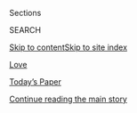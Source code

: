<div id="app">

<div>

<div class="NYTAppHideMasthead css-zz1s19 e1suatyy0">

<div class="section css-ui9rw0 e1suatyy2">

<div class="css-11hrj97 er09x8g0">

<div class="css-6n7j50">

</div>

<span class="css-1dv1kvn">Sections</span>

<div class="css-10488qs">

<span class="css-1dv1kvn">SEARCH</span>

</div>

[Skip to content](#site-content)[Skip to site
index](#site-index)

</div>

<div id="masthead-section-label" class="css-1fnb9ct eaxe0e00">

[Love](https://www.nytimes.com/section/fashion/weddings)

</div>

<div class="css-10698na e1huz5gh0">

</div>

</div>

<div id="masthead-bar-one" class="section hasLinks css-15hmgas e1csuq9d3">

<div class="css-uqyvli e1csuq9d0">

</div>

<div class="css-1uqjmks e1csuq9d1">

</div>

<div class="css-9e9ivx">

[](https://myaccount.nytimes.com/auth/login?response_type=cookie&client_id=vi)

</div>

<div class="css-1bvtpon e1csuq9d2">

[Today’s Paper](https://www.nytimes.com/section/todayspaper)

</div>

</div>

</div>

</div>

<div data-aria-hidden="false">

<div id="site-content" data-role="main">

<div id="top-wrapper" class="css-15p45cc eaca97t0" type="top">

<div id="top-slug" class="css-19x0jxb eaca97t1" hidden="">

Advertisement

</div>

[Continue reading the main
story](#after-top)

<div class="ad top-wrapper" style="text-align:center;height:100%;display:block;min-height:90px">

<div id="top" class="place-ad" data-position="top" data-size-key="top">

</div>

</div>

<div id="after-top">

</div>

</div>

<div id="collection-weddings" class="section css-15h4p1b e9abtgs0">

<div class="css-1j21atc e1svk9qx1">

<div class="css-fmiefx e1svk9qx2">

<div class="css-1hk7r2m eu54l5x0">

<div id="sponsor-wrapper" class="css-7a1pgi eaca97t0" type="sponsor" hidden="">

<div id="sponsor-slug" class="css-1l4mleb eaca97t1" hidden="">

Supported by

</div>

[Continue reading the main
story](#after-sponsor)

<div id="sponsor" class="ad sponsor-wrapper" style="text-align:left;height:100%;display:block">

</div>

<div id="after-sponsor">

</div>

</div>

</div>

### <span class="css-hue6tr ezz4tcd1">[Fashion](/section/fashion)</span>

</div>

<div class="css-nfcc9b e1svk9qx3">

<div class="css-vl9dhg e1svk9qx5">

<div class="css-1nrhkj6 e1svk9qx6">

# Love

<div class="follow-button-placeholder" data-collection-id="">

</div>

</div>

## <span>Vows, weddings, Modern Love and more.</span>

</div>

</div>

## <span>Vows, weddings, Modern Love and more.</span>

</div>

<div class="css-4svvz1 ekkqrpp0">

<div id="collection-highlights-container" class="section css-18l1u7x e46isfb1">

<div class="template-1 css-gfgt40 ekkqrpp1">

## Highlights

1.  ![<span class="css-kvjpws e1oaj3zl2"><span class="css-1dv1kvn">Credit</span>Sydney
    Shrewsbury</span>](https://static01.nyt.com/images/2020/08/02/fashion/00VOWS-MackinacIsland-03/00VOWS-MackinacIsland-03-jumbo.jpg)
    
    <div class="css-gjijuv">
    
    ### vows
    
    ## [Their Very Own Loving Story](/2020/07/31/fashion/weddings/Renee-Knake-and-Wallace-Jefferson-wed-tribute-to-Lovings-before-them.html)
    
    Renee Knake and Wallace B. Jefferson, both lawyers, are grateful to
    Mildred Loving and Richard Loving for challenging interracial
    marriage laws in the
    1960s.
    
    <span class="css-me3p27"></span><span class="css-1dydysp e4e4i5l3"></span><span class="css-9voj2j">By
    <span class="css-1baulvz last-byline" itemprop="name">Brianna
    Holt</span></span>
    
    </div>

2.  ![<span class="css-1nk1g0h e1oaj3zl2"><span class="css-1dv1kvn">Credit</span></span>](https://static01.nyt.com/images/2020/08/02/fashion/00LIVE-STREAM-WED-COMBO/00LIVE-STREAM-WED-COMBO-videoLarge.jpg)
    
    <div class="css-10wtrbd">
    
    ### Field Notes
    
    ## [Livestream Your Wedding Like a Pro](/2020/07/28/fashion/weddings/livestream-your-wedding-like-a-pro.html)
    
    These gadgets will help you improve the production quality and
    create memorable experiences for you and your digital
    guests.
    
    <span class="css-me3p27"></span><span class="css-1dydysp e4e4i5l3"></span><span class="css-9voj2j">By
    <span class="css-1baulvz last-byline" itemprop="name">Daniel
    Bortz</span></span>
    
    </div>

3.  ![<span class="css-1nk1g0h e1oaj3zl2"><span class="css-1dv1kvn">Credit</span>Jose
    A. Alvarado Jr. for The New York
    Times</span>](https://static01.nyt.com/images/2020/07/26/fashion/24Vows-ModelActivist1/merlin_173908452_121834c5-2ab7-4830-bedd-1c85133e89a7-videoLarge.jpg)
    
    <div class="css-10wtrbd">
    
    ### vows
    
    ## [Next Stop: Marriage](/2020/07/24/fashion/weddings/Sara-Ziff-marries-Reed-Young-at-train-station.html)
    
    Sara Ziff and Reed Young met on a train platform. They hit it off,
    but neither expected much from the encounter and said their goodbyes
    without an introduction. Four months later they matched on a dating
    app.
    
    <span class="css-me3p27"></span><span class="css-1dydysp e4e4i5l3"></span><span class="css-9voj2j">By
    <span class="css-1baulvz last-byline" itemprop="name">Tammy La
    Gorce</span></span>
    
    </div>

4.  ![<span class="css-1nk1g0h e1oaj3zl2"><span class="css-1dv1kvn">Credit</span>Anna
    Godeassi</span>](https://static01.nyt.com/images/2020/07/10/fashion/00NOT-ENGAGED/00NOT-ENGAGED-videoLarge.jpg)
    
    <div class="css-10wtrbd">
    
    ### First Person
    
    ## [Me, My Relationship and PTSD](/2020/07/25/fashion/weddings/me-my-relationship-and-ptsd.html)
    
    Past and present find their place as a couple wades through what
    their future holds. And it’s all
    OK.
    
    <span class="css-me3p27"></span><span class="css-1dydysp e4e4i5l3"></span><span class="css-9voj2j">By
    <span class="css-1baulvz last-byline" itemprop="name">Caira
    Conner</span></span>
    
    </div>

</div>

<div class="css-1xdhyk6 e46isfb0">

<div class="css-zk12ih ef6si7p0">

1.  ![<span class="css-1hhnwbi e1oaj3zl2"><span class="css-1dv1kvn">Credit</span>Illustration
    by Matija
    Medved</span>](https://static01.nyt.com/images/2019/09/25/fashion/loveletter/loveletter-videoLarge-v3.png)
    
    <div class="css-10wtrbd">
    
    ## [Love Letter: Making Room for More Love (and Sheep)](/2020/07/31/fashion/weddings/love-letter-newsletter-making-room-for-more-love-and-sheep.html)
    
    And, a legacy of “Loving”
    continued.
    
    <span class="css-me3p27"></span><span class="css-1dydysp e4e4i5l3"></span><span class="css-9voj2j">By
    <span class="css-1baulvz last-byline" itemprop="name">Charanna
    Alexander</span></span>
    
    </div>

2.  ![<span class="css-1hhnwbi e1oaj3zl2"><span class="css-1dv1kvn">Credit</span>Malina
    Omut</span>](https://static01.nyt.com/images/2020/08/02/fashion/18SurvivingFirstYear-art/18SurvivingFirstYear-art-videoLarge.jpg)
    
    <div class="css-10wtrbd">
    
    ## [What Changes in the First Year of Marriage?](/2020/07/23/fashion/weddings/what-changes-in-the-first-year-of-marriage.html)
    
    For some millennial couples, not too
    much.
    
    <span class="css-me3p27"></span><span class="css-1dydysp e4e4i5l3"></span><span class="css-9voj2j">By
    <span class="css-1baulvz last-byline" itemprop="name">Allie
    Jones</span></span>
    
    </div>

3.  ### Field Notes
    
    ![<span class="css-1hhnwbi e1oaj3zl2"><span class="css-1dv1kvn">Credit</span>Claudi
    Kessels</span>](https://static01.nyt.com/images/2020/07/23/fashion/23WeddingCakeFreeze-Art/23WeddingCakeFreeze-Art-videoLarge.jpg)
    
    <div class="css-10wtrbd">
    
    ## [Do You Really Want That Wedding Cake a Year Later?](/2020/07/22/fashion/weddings/do-you-really-want-that-wedding-cake-a-year-later.html)
    
    Experts weigh in on how to freeze your cake and have some other
    suggestions for commemorative treats to savor on your one-year
    anniversary.
    
    <span class="css-me3p27"></span><span class="css-1dydysp e4e4i5l3"></span><span class="css-9voj2j">By
    <span class="css-1baulvz last-byline" itemprop="name">Hilary
    Sheinbaum</span></span>
    
    </div>

4.  ### vows
    
    ![<span class="css-1hhnwbi e1oaj3zl2"><span class="css-1dv1kvn">Credit</span>Nina
    Westervelt for The New York
    Times</span>](https://static01.nyt.com/images/2020/07/19/fashion/17Vows-SudaMurphy1/17Vows-SudaMurphy1-videoLarge.jpg)
    
    <div class="css-10wtrbd">
    
    ## [Paired During a Medical Rotation, and Then in Life](/2020/07/17/fashion/weddings/paired-during-a-medical-rotation-and-then-in-life.html)
    
    Drs. Nina Suda and Charles Murphy met as residents five years ago,
    and when he was told to quarantine because of the coronavirus, she
    stood by his side — at a safe
    distance.
    
    <span class="css-me3p27"></span><span class="css-1dydysp e4e4i5l3"></span><span class="css-9voj2j">By
    <span class="css-1baulvz last-byline" itemprop="name">Vincent M.
    Mallozzi</span></span>
    
    </div>

5.  ### It’s no secret
    
    ![<span class="css-1hhnwbi e1oaj3zl2"><span class="css-1dv1kvn">Credit</span>Tony
    Luong for The New York
    Times</span>](https://static01.nyt.com/images/2020/07/26/fashion/18NoSecret-BresciaPollian1/18NoSecret-BresciaPollian1-videoLarge-v2.jpg)
    
    <div class="css-10wtrbd">
    
    ## [Exploring Their Own Paths Together](/2020/07/18/fashion/weddings/exploring-their-own-paths-together.html)
    
    Bonnie Brescia and Jeanette Poillon remain each other’s lifelines,
    even though both admit that they are polar
    opposites.
    
    <span class="css-me3p27"></span><span class="css-1dydysp e4e4i5l3"></span><span class="css-9voj2j">By
    <span class="css-1baulvz last-byline" itemprop="name">Alix
    Strauss</span></span>
    
    </div>

</div>

</div>

</div>

<div id="mid1-wrapper" class="css-1mn4oms eaca97t0" type="rank">

<div id="mid1-slug" class="css-1tag3rd eaca97t1">

Advertisement

</div>

[Continue reading the main
story](#after-mid1)

<div id="mid1" class="ad mid1-wrapper" style="text-align:center;height:100%;display:block">

</div>

<div id="after-mid1">

</div>

</div>

<div class="section 5-band css-jhqenn ep7jkp60">

## [Mini-Vows](/column/mini-vows)

[More in Mini-Vows
    »](/column/mini-vows)

1.  ![<span class="css-1hhnwbi e1oaj3zl2"><span class="css-1dv1kvn">Credit</span>Vanessa
    Onuoha of V. Joy
    Photo</span>](https://static01.nyt.com/images/2020/08/02/fashion/02wittman/02wittman-videoLarge.jpg)
    
    <div class="css-10wtrbd">
    
    ## [Wrong Places at the Right Time](/2020/07/31/fashion/weddings/wrong-places-at-the-right-time.html)
    
    The Rev. Lydia Wittman and Rafi Ziauddin nearly missed their first
    chance to connect, but found so many more chances
    later.
    
    <span class="css-me3p27"></span><span class="css-1dydysp e4e4i5l3"></span><span class="css-9voj2j">By
    <span class="css-1baulvz last-byline" itemprop="name">Nina
    Reyes</span></span>
    
    </div>

2.  ![<span class="css-1hhnwbi e1oaj3zl2"><span class="css-1dv1kvn">Credit</span>Ezra
    Sealy</span>](https://static01.nyt.com/images/2020/08/02/fashion/02Ford-SUB/02Ford-SUB-videoLarge.jpg)
    
    <div class="css-10wtrbd">
    
    ## [From Barbados to Bucharest](/2020/07/31/fashion/weddings/from-barbados-to-bucharest.html)
    
    Alicia Arendt, a foreign service officer with the State Department,
    met Rohan Ford, a businessman, while serving in
    Barbados.
    
    <span class="css-me3p27"></span><span class="css-1dydysp e4e4i5l3"></span><span class="css-9voj2j">By
    <span class="css-1baulvz last-byline" itemprop="name">Vincent M.
    Mallozzi</span></span>
    
    </div>

3.  ![<span class="css-1hhnwbi e1oaj3zl2"><span class="css-1dv1kvn">Credit</span>Kobla
    Hargett</span>](https://static01.nyt.com/images/2020/08/02/fashion/02Sattar/02Sattar-videoLarge.jpg)
    
    <div class="css-10wtrbd">
    
    ## [Taking a ‘Leap of Faith’ in New England](/2020/07/31/fashion/weddings/taking-a-leap-of-faith-in-new-england.html)
    
    The couple met in Miami in 2013, but it took four years and a move
    to the Boston area for a romance to bloom between the
    two.
    
    <span class="css-me3p27"></span><span class="css-1dydysp e4e4i5l3"></span><span class="css-9voj2j">By
    <span class="css-1baulvz last-byline" itemprop="name">Nina
    Reyes</span></span>
    
    </div>

4.  ![<span class="css-1hhnwbi e1oaj3zl2"><span class="css-1dv1kvn">Credit</span></span>](https://static01.nyt.com/images/2020/08/02/fashion/26wan/26wan-videoLarge.jpg)
    
    <div class="css-10wtrbd">
    
    ## [‘How Lucky We Are to Have Found Each Other.’](/2020/07/31/fashion/weddings/how-lucky-we-are-to-have-found-each-other.html)
    
    Oliver Cacananta and Danny Wan met singing in the Gay Asian Pacific
    Alliance Men’s
    Chorus.
    
    <span class="css-me3p27"></span><span class="css-1dydysp e4e4i5l3"></span><span class="css-9voj2j">By
    <span class="css-1baulvz last-byline" itemprop="name">Louise
    Rafkin</span></span>
    
    </div>

5.  ![<span class="css-1hhnwbi e1oaj3zl2"><span class="css-1dv1kvn">Credit</span>Marina
    Barham</span>](https://static01.nyt.com/images/2020/08/02/fashion/02Bachmann/02Bachmann-videoLarge.jpg)
    
    <div class="css-10wtrbd">
    
    ## [Her Just-Friends Note Was Tossed in a Hurry](/2020/07/31/fashion/weddings/her-just-friends-note-was-tossed-in-a-hurry.html)
    
    Sophia Bachmann and Iain Coston met, they had dinner, they fell in
    love.
    
    <span class="css-me3p27"></span><span class="css-1dydysp e4e4i5l3"></span><span class="css-9voj2j">By
    <span class="css-1baulvz last-byline" itemprop="name">Nina
    Reyes</span></span>
    
    </div>

</div>

<div class="section 5-band css-jhqenn ep7jkp60">

## [Modern Love](/column/modern-love)

[More in Modern Love
    »](/column/modern-love)

1.  ![<span class="css-1hhnwbi e1oaj3zl2"><span class="css-1dv1kvn">Credit</span>Brian
    Rea</span>](https://static01.nyt.com/images/2020/08/02/fashion/02MODERN-FARM/02MODERN-FARM-videoLarge.jpg)
    
    <div class="css-10wtrbd">
    
    ## [Spending My Tenderness on Animals](/2020/07/31/style/modern-love-spending-tenderness-on-animals.html)
    
    As a vulnerable girl at a remote commune, I sought solace from
    horses, goats, even a bear cub. Today’s dark times have sent me
    their way
    again.
    
    <span class="css-me3p27"></span><span class="css-1dydysp e4e4i5l3"></span><span class="css-9voj2j">By
    <span class="css-1baulvz last-byline" itemprop="name">Bethany Groff
    Dorau</span></span>
    
    </div>

2.  ![<span class="css-1hhnwbi e1oaj3zl2"><span class="css-1dv1kvn">Credit</span>Brian
    Rea</span>](https://static01.nyt.com/images/2020/07/29/fashion/00TINYLOVE-ILLO5/00TINYLOVE-ILLO5-videoLarge.jpg)
    
    <div class="css-10wtrbd">
    
    ## [Tiny Love Stories: ‘My Parents Never Called’](/2020/07/28/style/tiny-modern-love-stories-coronavirus-my-parents-never-called.html)
    
    Modern Love in miniature, featuring reader-submitted stories of no
    more than 100
    words.
    
    <span class="css-me3p27"></span>
    
    </div>

3.  ![<span class="css-1hhnwbi e1oaj3zl2"><span class="css-1dv1kvn">Credit</span>Brian
    Rea</span>](https://static01.nyt.com/images/2020/07/26/fashion/26MODERN-ORPHANAGE/26MODERN-ORPHANAGE-videoLarge.jpg)
    
    <div class="css-10wtrbd">
    
    ## [Why Did She Leave Me There?](/2020/07/24/style/modern-love-adoption-vietnam-why-did-she-leave-me-there.html)
    
    A young man returns to the Vietnamese orphanage he had spent 25
    years trying to
    forget.
    
    <span class="css-me3p27"></span><span class="css-1dydysp e4e4i5l3"></span><span class="css-9voj2j">By
    <span class="css-1baulvz last-byline" itemprop="name">Kacey Vu
    Shap</span></span>
    
    </div>

4.  ![<span class="css-1hhnwbi e1oaj3zl2"><span class="css-1dv1kvn">Credit</span>Brian
    Rea</span>](https://static01.nyt.com/images/2020/07/06/fashion/06TINYLOVE-illo1/06TINYLOVE-illo1-videoLarge.jpg)
    
    <div class="css-10wtrbd">
    
    ## [Tiny Love Stories: ‘Monogamous Birds of N.Y.C.’](/2020/07/21/style/tiny-modern-love-stories-coronavirus-monogamous-birds-of-nyc.html)
    
    Modern Love in miniature, featuring reader-submitted stories of no
    more than 100
    words.
    
    <span class="css-me3p27"></span>
    
    </div>

5.  ![<span class="css-1hhnwbi e1oaj3zl2"><span class="css-1dv1kvn">Credit</span>Brian
    Rea</span>](https://static01.nyt.com/images/2020/07/19/fashion/19MODERN-DATINGAPP/19MODERN-DATINGAPP-videoLarge.jpg)
    
    <div class="css-10wtrbd">
    
    ## [Trying to Feel Love-Worthy (While Working for a Dating App)](/2020/07/17/style/modern-love-feel-love-worthy-working-for-dating-app.html)
    
    Being awash in romantic complaints has left me — a Black woman who’s
    had heartache — feeling dismayed but
    hopeful.
    
    <span class="css-me3p27"></span><span class="css-1dydysp e4e4i5l3"></span><span class="css-9voj2j">By
    <span class="css-1baulvz last-byline" itemprop="name">Loré
    Yessuff</span></span>
    
    </div>

</div>

<div id="mid2-wrapper" class="css-1mn4oms eaca97t0" type="rank">

<div id="mid2-slug" class="css-1tag3rd eaca97t1">

Advertisement

</div>

[Continue reading the main
story](#after-mid2)

<div id="mid2" class="ad mid2-wrapper" style="text-align:center;height:100%;display:block">

</div>

<div id="after-mid2">

</div>

</div>

<div class="section 5-band css-jhqenn ep7jkp60">

## [Vows](/column/vows)

[More in Vows
    »](/column/vows)

1.  ![<span class="css-1hhnwbi e1oaj3zl2"><span class="css-1dv1kvn">Credit</span>Maridelis
    Morales Rosado for The New York
    Times</span>](https://static01.nyt.com/images/2020/07/10/fashion/10Vows-WestHarlem1/10Vows-WestHarlem1-videoLarge.jpg)
    
    <div class="css-10wtrbd">
    
    ## [They Passed the Long-Distance Test](/2020/07/10/fashion/weddings/they-passed-the-long-distance-test.html)
    
    Dr. Erika Alejandro Crespo Martínez and Victor Gabriel Santiago
    Hernandez built a relationship on patience and pacing. Then the
    coronavirus came and they had to act
    quickly.
    
    <span class="css-me3p27"></span><span class="css-1dydysp e4e4i5l3"></span><span class="css-9voj2j">By
    <span class="css-1baulvz last-byline" itemprop="name">Tammy La
    Gorce</span></span>
    
    </div>

2.  ![<span class="css-1hhnwbi e1oaj3zl2"><span class="css-1dv1kvn">Credit</span>Nina
    Westervelt for The New York
    Times</span>](https://static01.nyt.com/images/2020/07/05/fashion/03Vows-RamapoCollege2/03Vows-RamapoCollege2-videoLarge.jpg)
    
    <div class="css-10wtrbd">
    
    ## [Some Unexpected Survey Results](/2020/07/03/fashion/weddings/some-unexpected-survey-results.html)
    
    “I was enchanted by her writing,” said Clifford Peterson, who met
    Carol Ryan during planning for Ramapo College’s 50th anniversary
    celebration, “by the incredible life she lived, simply
    enchanted.”
    
    <span class="css-me3p27"></span><span class="css-1dydysp e4e4i5l3"></span><span class="css-9voj2j">By
    <span class="css-1baulvz last-byline" itemprop="name">Vincent M.
    Mallozzi</span></span>
    
    </div>

3.  ![<span class="css-1hhnwbi e1oaj3zl2"><span class="css-1dv1kvn">Credit</span>Scott
    McIntyre for The New York
    Times</span>](https://static01.nyt.com/images/2020/06/28/fashion/26Vows-OrthodoxPrenup1/26Vows-OrthodoxPrenup1-videoLarge.jpg)
    
    <div class="css-10wtrbd">
    
    ## [From the Start, There Were Ground Rules](/2020/06/26/fashion/weddings/from-the-start-there-were-ground-rules.html)
    
    Before their wedding, Shanee Markovitz and Nathaniel Kay, both
    Modern Orthodox Jews, celebrated the signing of a religious
    prenuptial
    agreement.
    
    <span class="css-me3p27"></span><span class="css-1dydysp e4e4i5l3"></span><span class="css-9voj2j">By
    <span class="css-1baulvz last-byline" itemprop="name">Tammy La
    Gorce</span></span>
    
    </div>

4.  ![<span class="css-1hhnwbi e1oaj3zl2"><span class="css-1dv1kvn">Credit</span>Anastasiia
    Sapon for The New York
    Times</span>](https://static01.nyt.com/images/2020/06/19/fashion/19Vows-ChaseCenter04/merlin_172805127_1405c182-a14d-4f89-8b4d-e0176d37d439-videoLarge.jpg)
    
    <div class="css-10wtrbd">
    
    ## [Two More Rings for the Home Team](/2020/06/19/style/two-more-rings-for-the-home-team.html)
    
    Lindsay Hirsch and Dustin Schneider had to find a new spot to be
    married. The Golden State Warriors welcomed the
    couple.
    
    <span class="css-me3p27"></span><span class="css-1dydysp e4e4i5l3"></span><span class="css-9voj2j">By
    <span class="css-1baulvz last-byline" itemprop="name">Vincent M.
    Mallozzi</span></span>
    
    </div>

5.  ![<span class="css-1hhnwbi e1oaj3zl2"><span class="css-1dv1kvn">Credit</span>Amanda
    Lucier for The New York
    Times</span>](https://static01.nyt.com/images/2020/06/14/fashion/12Vows-Portland1/12Vows-Portland1-videoLarge.jpg)
    
    <div class="css-10wtrbd">
    
    ## [A Date to Remember](/2020/06/12/fashion/weddings/a-date-to-remember.html)
    
    Sam Thirlwall and Caitlin Halla met at work and felt an instant
    connection. Slack messages became text messages became long emails,
    and then a first
    date.
    
    <span class="css-me3p27"></span><span class="css-1dydysp e4e4i5l3"></span><span class="css-9voj2j">By
    <span class="css-1baulvz last-byline" itemprop="name">Maureen
    O’Hagan</span></span>
    
    </div>

</div>

<div class="section 5-band css-jhqenn ep7jkp60">

## [Self-Care](/section/style/self-care)

[More in Self-Care
    »](/section/style/self-care)

1.  ![<span class="css-1hhnwbi e1oaj3zl2"><span class="css-1dv1kvn">Credit</span>Erik
    Carter for The New York
    Times</span>](https://static01.nyt.com/images/2020/08/02/fashion/29BLACK-BOOKCLUBS-promo/29BLACK-BOOKCLUBS-promo-videoLarge-v2.jpg)
    
    <div class="css-10wtrbd">
    
    ## [The Black Book Club Takes It to the Next Level](/2020/07/29/style/self-care/black-book-clubs.html)
    
    Noname and other Black thought leaders have taken what Oprah built
    and made something
    new.
    
    <span class="css-me3p27"></span><span class="css-1dydysp e4e4i5l3"></span><span class="css-9voj2j">By
    <span class="css-1baulvz last-byline" itemprop="name">Iman
    Stevenson</span></span>
    
    </div>

2.  ![<span class="css-1hhnwbi e1oaj3zl2"><span class="css-1dv1kvn">Credit</span></span>](https://static01.nyt.com/images/2020/07/09/fashion/09BLACK-JOURNALISTS-Natelege-Whaley/merlin_174323043_57123aa6-e6ba-46e0-9178-6e1334e3e7b4-videoLarge.jpg)
    
    <div class="css-10wtrbd">
    
    ## [Self-Care for Black Journalists](/2020/07/14/style/self-care/black-journalists.html)
    
    In a news cycle filled with tragedy, much of it disproportionately
    affecting people of color, Black reporters and editors are
    reimagining coping
    strategies.
    
    <span class="css-me3p27"></span><span class="css-1dydysp e4e4i5l3"></span><span class="css-9voj2j">By
    <span class="css-1baulvz last-byline" itemprop="name">Patrice
    Peck</span></span>
    
    </div>

3.  ![<span class="css-1hhnwbi e1oaj3zl2"><span class="css-1dv1kvn">Credit</span>Tony
    Cenicola/The New York
    Times</span>](https://static01.nyt.com/images/2020/07/23/fashion/23SANITIZERS-use-this-one/23SANITIZERS-use-this-one-videoLarge.jpg)
    
    <div class="css-10wtrbd">
    
    ## [These Hand Sanitizers Smell Good, Kill Germs](/2020/07/22/style/these-hand-sanitizers-smell-good-kill-germs.html)
    
    Now that hand sanitizers have become an accessory of the new normal,
    upscale brands are introducing their own portable
    cleansers.
    
    <span class="css-me3p27"></span><span class="css-1dydysp e4e4i5l3"></span><span class="css-9voj2j">By
    <span class="css-1baulvz last-byline" itemprop="name">Rachel
    Felder</span></span>
    
    </div>

4.  ![<span class="css-1hhnwbi e1oaj3zl2"><span class="css-1dv1kvn">Credit</span>Rose
    Wong</span>](https://static01.nyt.com/images/2020/07/26/multimedia/26ah-beauty/26ah-beauty-videoLarge.jpg)
    
    <div class="css-10wtrbd">
    
    ## [Shed Your Quarantine Skin (and Hair and Nails), Safely](/2020/07/25/at-home/coronavirus-salons.html)
    
    If you venture out for a treatment or trim, you might encounter
    plexiglass barriers, tons of cleaning supplies, fewer clients at a
    time and higher
    prices.
    
    <span class="css-me3p27"></span><span class="css-1dydysp e4e4i5l3"></span><span class="css-9voj2j">By
    <span class="css-1baulvz last-byline" itemprop="name">Katherine
    Cusumano</span></span>
    
    </div>

5.  ![<span class="css-1hhnwbi e1oaj3zl2"><span class="css-1dv1kvn">Credit</span></span>](https://static01.nyt.com/images/2020/07/30/fashion/28SKIN-UNSEXY-art/28SKIN-UNSEXY-art-videoLarge.jpg)
    
    <div class="css-10wtrbd">
    
    ## [Can Unsexy Beauty Be Sexy?](/2020/07/28/style/can-unsexy-beauty-be-sexy.html)
    
    A new guard of beauty brands is using slick packaging and candid
    messaging to sell products women were once embarrassed to
    buy.
    
    <span class="css-me3p27"></span><span class="css-1dydysp e4e4i5l3"></span><span class="css-9voj2j">By
    <span class="css-1baulvz last-byline" itemprop="name">Rachel
    Strugatz</span></span>
    
    </div>

</div>

<div id="mid3-wrapper" class="css-1mn4oms eaca97t0" type="rank">

<div id="mid3-slug" class="css-1tag3rd eaca97t1">

Advertisement

</div>

[Continue reading the main
story](#after-mid3)

<div id="mid3" class="ad mid3-wrapper" style="text-align:center;height:100%;display:block">

</div>

<div id="after-mid3">

</div>

</div>

<div class="section 5-band css-jhqenn ep7jkp60">

## [Field Notes](/column/field-notes)

[More in Field Notes
    »](/column/field-notes)

1.  ![<span class="css-1hhnwbi e1oaj3zl2"><span class="css-1dv1kvn">Credit</span>Nicole
    Updegraff, Nicole Updegraff
    Illustration</span>](https://static01.nyt.com/images/2020/07/19/fashion/weddings/00weddingillo7/00weddingillo7-videoLarge.png)
    
    <div class="css-10wtrbd">
    
    ## [Turn Your Relationship Into a Work of Art](/2020/07/15/fashion/weddings/turn-your-relationship-into-a-work-of-art.html)
    
    For some couples who postponed their engagement shoots because of
    the coronavirus, artists have stepped in to create custom
    illustrations and
    portraits.
    
    <span class="css-me3p27"></span><span class="css-1dydysp e4e4i5l3"></span><span class="css-9voj2j">By
    <span class="css-1baulvz last-byline" itemprop="name">Hilary
    Sheinbaum</span></span>
    
    </div>

2.  ![<span class="css-1hhnwbi e1oaj3zl2"><span class="css-1dv1kvn">Credit</span>Anjelica
    Roselyn</span>](https://static01.nyt.com/images/2020/06/30/fashion/30VIRTUALDRESSSHOP-art/30VIRTUALDRESSSHOP-art-videoLarge.jpg)
    
    <div class="css-10wtrbd">
    
    ## [Say ‘Yes’ to the Dress Without Leaving Your House](/2020/06/30/fashion/weddings/say-yes-to-the-dress-without-leaving-your-house.html)
    
    Bridal boutiques across the country are offering virtual shopping
    experiences where brides, grooms and wedding parties can try on and
    purchase their wedding attire
    online.
    
    <span class="css-me3p27"></span><span class="css-1dydysp e4e4i5l3"></span><span class="css-9voj2j">By
    <span class="css-1baulvz last-byline" itemprop="name">Alix
    Strauss</span></span>
    
    </div>

3.  ![<span class="css-1hhnwbi e1oaj3zl2"><span class="css-1dv1kvn">Credit</span>Rose
    Bowman</span>](https://static01.nyt.com/images/2020/06/17/fashion/weddings/oakImage-1592416755813/oakImage-1592416755813-mediumThreeByTwo440.jpg)
    
    <div class="css-10wtrbd">
    
    ## [Striking a Pose on FaceTime](/2020/06/18/fashion/weddings/striking-a-pose-on-facetime.html)
    
    With their clients in lockdown, some photographers are turning to
    virtual photo shoots for weddings and
    engagements.
    
    <span class="css-me3p27"></span><span class="css-1dydysp e4e4i5l3"></span><span class="css-9voj2j">By
    <span class="css-1baulvz last-byline" itemprop="name">Emma
    Grillo</span></span>
    
    </div>

4.  ![<span class="css-1hhnwbi e1oaj3zl2"><span class="css-1dv1kvn">Credit</span>Noa
    Denmon</span>](https://static01.nyt.com/images/2020/05/24/fashion/23PROTECTYOURWEDDINGart/23PROTECTYOURWEDDINGart-videoLarge.jpg)
    
    <div class="css-10wtrbd">
    
    ## [Is the Wedding Off? (For Now?) Here’s What to Do Next.](/2020/05/23/fashion/weddings/is-the-wedding-off-for-now-heres-what-to-do-next.html)
    
    The coronavirus has forced couples to reschedule or plan
    quarantine-approved celebrations. Experts share some how-to tips for
    navigating alternative
    plans.
    
    <span class="css-me3p27"></span><span class="css-1dydysp e4e4i5l3"></span><span class="css-9voj2j">By
    <span class="css-1baulvz last-byline" itemprop="name">Ivy
    Manners</span></span>
    
    </div>

5.  ![<span class="css-1hhnwbi e1oaj3zl2"><span class="css-1dv1kvn">Credit</span>Madiha
    Yearwood</span>](https://static01.nyt.com/images/2020/03/15/fashion/12KeepingMyName-art/12KeepingMyName-art-videoLarge-v2.jpg)
    
    <div class="css-10wtrbd">
    
    ## [Creating a Name for Themselves](/2020/03/11/fashion/weddings/name-change-after-marriage-not-always-easy.html)
    
    As some married couples seek to join their identities, while also
    acknowledging they are equals, they are combining surnames or are
    creating entirely new
    ones.
    
    <span class="css-me3p27"></span><span class="css-1dydysp e4e4i5l3"></span><span class="css-9voj2j">By
    <span class="css-1baulvz last-byline" itemprop="name">Suzannah
    Weiss</span></span>
    
    </div>

</div>

<div class="section 5-band css-jhqenn ep7jkp60">

## [Unhitched](/column/unhitched)

[More in Unhitched
    »](/column/unhitched)

1.  ![<span class="css-1hhnwbi e1oaj3zl2"><span class="css-1dv1kvn">Credit</span>Alexandra
    Bowman</span>](https://static01.nyt.com/images/2020/06/07/fashion/00UNHITCHED-FORDSart/00UNHITCHED-FORDSart-videoLarge.jpg)
    
    <div class="css-10wtrbd">
    
    ## [Challenged to Sustain Their Lifestyle](/2020/06/03/fashion/weddings/Unhitched-couple-discusses-their-marriage-and-divorce.html)
    
    Therapy and fancy vacations couldn’t remove the strain on this
    couple’s marriage, which was brought about by ongoing financial
    problems.
    
    <span class="css-me3p27"></span><span class="css-1dydysp e4e4i5l3"></span><span class="css-9voj2j">By
    <span class="css-1baulvz last-byline" itemprop="name">Louise
    Rafkin</span></span>
    
    </div>

2.  ![<span class="css-1hhnwbi e1oaj3zl2"><span class="css-1dv1kvn">Credit</span>André
    da
    Loba</span>](https://static01.nyt.com/images/2020/01/26/fashion/00UNHITCHEDJEWISH/00UNHITCHEDJEWISH-videoLarge.jpg)
    
    <div class="css-10wtrbd">
    
    ## [Pulled Apart by Addiction](/2020/01/27/fashion/weddings/Unhitched-couple-is-pulled-apart-by-addiction.html)
    
    Eli Falk and Rina Shapiro say expectations from their upbringing and
    Jewish communities caused them to marry
    prematurely.
    
    <span class="css-me3p27"></span><span class="css-1dydysp e4e4i5l3"></span><span class="css-9voj2j">By
    <span class="css-1baulvz last-byline" itemprop="name">Louise
    Rafkin</span></span>
    
    </div>

3.  ![<span class="css-1hhnwbi e1oaj3zl2"><span class="css-1dv1kvn">Credit</span>
    </span>](https://static01.nyt.com/images/2019/09/08/fashion/UNHITCHED-NEW/UNHITCHED-NEW-videoLarge.png)
    
    <div class="css-10wtrbd">
    
    ## [The Perfect Divorce](/interactive/2019/09/07/multimedia/how-to-get-divorced.html)
    
    The couple endured many changes in their long marriage. But the
    space between them grew when he took up sailing and she opened her
    own
    restaurants.
    
    <span class="css-me3p27"></span><span class="css-1dydysp e4e4i5l3"></span><span class="css-9voj2j">By
    <span class="css-1baulvz last-byline" itemprop="name">Louise
    Rafkin</span></span>
    
    </div>

4.  ![<span class="css-1hhnwbi e1oaj3zl2"><span class="css-1dv1kvn">Credit</span>Alexandra
    Bowman</span>](https://static01.nyt.com/images/2019/06/23/fashion/00UNHITCHED/00UNHITCHED-videoLarge.jpg)
    
    <div class="css-10wtrbd">
    
    ## [‘It Takes What It Takes to End Something’](/2019/06/18/style/it-takes-what-it-takes-to-end-something.html)
    
    The two remained friends despite the challenges of their divorce.
    Now their new relationship focuses on
    parenting.
    
    <span class="css-me3p27"></span><span class="css-1dydysp e4e4i5l3"></span><span class="css-9voj2j">By
    <span class="css-1baulvz last-byline" itemprop="name">Louise
    Rafkin</span></span>
    
    </div>

5.  ![<span class="css-1hhnwbi e1oaj3zl2"><span class="css-1dv1kvn">Credit</span>Alexandra
    Bowman</span>](https://static01.nyt.com/images/2019/01/06/fashion/weddings/06UNHITCHED-DivorceLawyers/merlin_147820818_90ae5a89-fb4f-49b4-96f5-c2da5360372b-videoLarge.jpg)
    
    <div class="css-10wtrbd">
    
    ## [2 Divorce Lawyers Better After Their Own Divorce, but Still Together](/2019/01/03/fashion/weddings/2-divorce-lawyers-better-after-their-own-divorce-but-still-together.html)
    
    Family comes first for a couple, even after separation. Their
    advice? “Have compassion for each other and don’t say anything to
    the kids until you have a
    plan.”
    
    <span class="css-me3p27"></span><span class="css-1dydysp e4e4i5l3"></span><span class="css-9voj2j">By
    <span class="css-1baulvz last-byline" itemprop="name">Louise
    Rafkin</span></span>
    
    </div>

</div>

<div id="mid4-wrapper" class="css-1mn4oms eaca97t0" type="rank">

<div id="mid4-slug" class="css-1tag3rd eaca97t1">

Advertisement

</div>

[Continue reading the main
story](#after-mid4)

<div id="mid4" class="ad mid4-wrapper" style="text-align:center;height:100%;display:block">

</div>

<div id="after-mid4">

</div>

</div>

<div class="section 5-band css-jhqenn ep7jkp60">

## [Binge Read Featured Couples](/spotlight/wedding-announcements)

[More in Binge Read Featured Couples
»](/spotlight/wedding-announcements)

1.  ![<span class="css-1hhnwbi e1oaj3zl2"><span class="css-1dv1kvn">Credit</span>Selcoulth
    Photography</span>](https://static01.nyt.com/images/2020/06/14/fashion/weddings/14WIKUM/merlin_173335650_2a75e1bf-cd95-4130-986b-33a570beaf42-videoLarge.jpg)
    
    <div class="css-10wtrbd">
    
    ## [Michelle Wikum, Walker Williams](/2020/06/14/fashion/weddings/michelle-wikum-walker-williams.html)
    
    The couple met through Tinder in
    2018.
    
    <span class="css-me3p27"></span><span class="css-1dydysp e4e4i5l3"></span><span class="css-9voj2j">By
    <span class="css-1baulvz last-byline" itemprop="name">Nina
    Reyes</span></span>
    
    </div>

2.  ![<span class="css-1hhnwbi e1oaj3zl2"><span class="css-1dv1kvn">Credit</span>Alicia
    Ann
    Photographers</span>](https://static01.nyt.com/images/2020/05/17/multimedia/17TbeileLaw1/17TbeileLaw1-videoLarge.jpg)
    
    <div class="css-10wtrbd">
    
    ## [Ayelet Bentley, Samuel Tbeile](/2020/05/17/fashion/weddings/ayelet-bentley-samuel-tbeile.html)
    
    They met in college and became a couple about a year later while on
    a Birthright Israel
    trip.
    
    <span class="css-me3p27"></span>
    
    </div>

3.  ![<span class="css-1hhnwbi e1oaj3zl2"><span class="css-1dv1kvn">Credit</span></span>](https://static01.nyt.com/images/2020/05/17/multimedia/17SuSchultz1/17SuSchultz1-videoLarge.jpg)
    
    <div class="css-10wtrbd">
    
    ## [Kathy Su, Eric Schultz](/2020/05/17/fashion/weddings/kathy-su-eric-schultz.html)
    
    The couple met in 2017 through OkCupid and had their first date at a
    whiskey bar in New
    York.
    
    <span class="css-me3p27"></span>
    
    </div>

4.  ![<span class="css-1hhnwbi e1oaj3zl2"><span class="css-1dv1kvn">Credit</span>Jason,
    Concept
    Photography</span>](https://static01.nyt.com/images/2020/05/10/multimedia/10HammarskjoldLemmon1/10HammarskjoldLemmon1-videoLarge.jpg)
    
    <div class="css-10wtrbd">
    
    ## [Victoria Hammarskjold, George Lemmon III](/2020/05/10/fashion/weddings/victoria-hammarskjold-george-lemmon-iii.html)
    
    The couple met and began dating as high-school
    students.
    
    <span class="css-me3p27"></span>
    
    </div>

5.  ![<span class="css-1hhnwbi e1oaj3zl2"><span class="css-1dv1kvn">Credit</span>Paul
    Blackmore</span>](https://static01.nyt.com/images/2020/04/26/multimedia/26DowdHerzberg1/26DowdHerzberg1-videoLarge.jpg)
    
    <div class="css-10wtrbd">
    
    ## [Emily Herzberg, Samuel Dowd](/2020/04/26/fashion/weddings/emily-herzberg-samuel-dowd.html)
    
    The couple met on the dating app Bumble, and, boldly, spent their
    second and third dates answering “36 questions that lead to love.”
    
    <span class="css-me3p27"></span>
    
    </div>

</div>

</div>

<div class="css-185go5a e1o5byef0">

<div class="css-15cbhtu">

  - [Latest](#stream-panel)
  - <span class="css-6n7j50">Search</span>
    <div class="control">
    <div class="label-container css-1dv1kvn">
    Search
    </div>
    <div class="css-wm4t3d">
    **<span id="clear-search-input" class="css-1dv1kvn">Clear this text
    input</span>
    </div>
    </div>
    <span class="css-1iovbfw"></span>

<div id="stream-panel" class="section css-8msx5b e1jz0cab1">

<div class="css-13mho3u">

1.  
    
    <div class="css-1cp3ece">
    
    <div class="css-1l4spti">
    
    [](/2020/07/31/fashion/weddings/a-romance-blooms-in-nebraska.html)
    
    <div class="css-79elbk">
    
    ![](https://static01.nyt.com/images/2020/08/02/fashion/02rose/02rose-thumbWide.jpg?quality=75&auto=webp&disable=upscale)
    
    </div>
    
    ## A Romance Blooms in Nebraska
    
    Robert Voelte and Ian Rose met at an elementary school in Omaha,
    where they had both taught.
    
    <div class="css-1nqbnmb ea5icrr0">
    
    By <span class="css-1n7hynb">Tammy La
    Gorce</span>
    
    </div>
    
    </div>
    
    <div class="css-1lc2l26 e1xfvim33">
    
    </div>
    
    </div>

2.  
    
    <div class="css-1cp3ece">
    
    <div class="css-1l4spti">
    
    [](/2020/07/31/fashion/weddings/romance-around-the-great-lakes.html)
    
    <div class="css-79elbk">
    
    ![](https://static01.nyt.com/images/2020/08/02/fashion/02Schlicht/02Schlicht-thumbWide.jpg?quality=75&auto=webp&disable=upscale)
    
    </div>
    
    ## Romance Around the Great Lakes
    
    Adam Schlicht turned himself and A.J. Tindall into X-Men superheros
    for the cover of a comic book he had custom-made for his proposal.
    
    <div class="css-1nqbnmb ea5icrr0">
    
    By <span class="css-1n7hynb">Rosalie R.
    Radomsky</span>
    
    </div>
    
    </div>
    
    <div class="css-1lc2l26 e1xfvim33">
    
    </div>
    
    </div>

3.  
    
    <div class="css-1cp3ece">
    
    <div class="css-1l4spti">
    
    [](/2020/07/31/fashion/weddings/a-page-turner-of-a-proposal.html)
    
    <div class="css-79elbk">
    
    ![](https://static01.nyt.com/images/2020/08/02/fashion/02Ed-02/02Ed-02-thumbWide.jpg?quality=75&auto=webp&disable=upscale)
    
    </div>
    
    ## A Page-Turner of a Proposal
    
    Phillip Stiller, an equity analyst, proposed to Kerry Ederer, a
    morning news anchor in New York, with the help of his twins.
    
    <div class="css-1nqbnmb ea5icrr0">
    
    By <span class="css-1n7hynb">Vincent M.
    Mallozzi</span>
    
    </div>
    
    </div>
    
    <div class="css-1lc2l26 e1xfvim33">
    
    </div>
    
    </div>

4.  
    
    <div class="css-1cp3ece">
    
    <div class="css-1l4spti">
    
    [](/2020/07/31/fashion/weddings/a-perfect-spot-for-running-or-proposing.html)
    
    <div class="css-79elbk">
    
    ![](https://static01.nyt.com/images/2020/08/02/fashion/02SoffenMarks/02SoffenMarks-thumbWide.jpg?quality=75&auto=webp&disable=upscale)
    
    </div>
    
    ## A Perfect Spot for Running, or Proposing
    
    Harrison Marks knew just the place to propose to Jennifer Soffen —
    anywhere along the Hudson River.
    
    <div class="css-1nqbnmb ea5icrr0">
    
    By <span class="css-1n7hynb">Rosalie R.
    Radomsky</span>
    
    </div>
    
    </div>
    
    <div class="css-1lc2l26 e1xfvim33">
    
    </div>
    
    </div>

5.  
    
    <div class="css-1cp3ece">
    
    <div class="css-1l4spti">
    
    [](/2020/07/31/fashion/weddings/the-right-time-came-a-decade-later.html)
    
    <div class="css-79elbk">
    
    ![](https://static01.nyt.com/images/2020/08/02/fashion/26Zilkha/26Zilkha-thumbWide.jpg?quality=75&auto=webp&disable=upscale)
    
    </div>
    
    ## The ‘Right Time’ Came a Decade Later
    
    A mutual friend made sure Zmira Zilkha and Ward Wolff met at
    Middlebury College in Vermont, but it was 13 more years before they
    got together for good.
    
    <div class="css-1nqbnmb ea5icrr0">
    
    By <span class="css-1n7hynb">Nina
    Reyes</span>
    
    </div>
    
    </div>
    
    <div class="css-1lc2l26 e1xfvim33">
    
    </div>
    
    </div>

6.  
    
    <div class="css-1cp3ece">
    
    <div class="css-1l4spti">
    
    [](/2020/07/24/fashion/weddings/a-little-wager-that-led-to-love.html)
    
    <div class="css-79elbk">
    
    ![](https://static01.nyt.com/images/2020/07/26/fashion/26Beard-02/26Beard-02-thumbWide.jpg?quality=75&auto=webp&disable=upscale)
    
    </div>
    
    ## A Little Wager That Led to Love
    
    The couple met in law school at Howard University, but their romance
    didn’t take off until one of them lost a bet.
    
    <div class="css-1nqbnmb ea5icrr0">
    
    By <span class="css-1n7hynb">Nina
    Reyes</span>
    
    </div>
    
    </div>
    
    <div class="css-1lc2l26 e1xfvim33">
    
    </div>
    
    </div>

7.  
    
    <div class="css-1cp3ece">
    
    <div class="css-1l4spti">
    
    [](/2020/07/24/fashion/weddings/rock-solid-even-in-turbulent-times.html)
    
    <div class="css-79elbk">
    
    ![](https://static01.nyt.com/images/2020/07/26/fashion/26quan/26quan-thumbWide.jpg?quality=75&auto=webp&disable=upscale)
    
    </div>
    
    ## Rock Solid, Even in Turbulent Times
    
    The couple met at a birthday party in New York in 2013, but one of
    them wasn’t yet ready to say that he was gay.
    
    <div class="css-1nqbnmb ea5icrr0">
    
    By <span class="css-1n7hynb">Nina
    Reyes</span>
    
    </div>
    
    </div>
    
    <div class="css-1lc2l26 e1xfvim33">
    
    </div>
    
    </div>

8.  
    
    <div class="css-1cp3ece">
    
    <div class="css-1l4spti">
    
    [](/2020/07/24/fashion/weddings/the-lawyer-of-his-dreams.html)
    
    <div class="css-79elbk">
    
    ![](https://static01.nyt.com/images/2020/07/26/fashion/26Golden/26Golden-thumbWide.jpg?quality=75&auto=webp&disable=upscale)
    
    </div>
    
    ## The Lawyer of His Dreams
    
    A matchmaker’s persistence finally paired David Golden with the date
    he didn’t know he was looking for: Alexandra Brodman.
    
    <div class="css-1nqbnmb ea5icrr0">
    
    By <span class="css-1n7hynb">Vincent M.
    Mallozzi</span>
    
    </div>
    
    </div>
    
    <div class="css-1lc2l26 e1xfvim33">
    
    </div>
    
    </div>

9.  
    
    <div class="css-1cp3ece">
    
    <div class="css-1l4spti">
    
    [](/2020/07/24/fashion/weddings/always-an-open-table-for-each-other.html)
    
    <div class="css-79elbk">
    
    ![](https://static01.nyt.com/images/2020/07/26/fashion/26Lindstrom-02/26Lindstrom-02-thumbWide.jpg?quality=75&auto=webp&disable=upscale)
    
    </div>
    
    ## Always an Open Table for Each Other
    
    Rachel Lindstrom and Zach Sawyer met in a restaurant where both
    worked in Austin. Then they moved to Maine to take on another
    restaurant together.
    
    <div class="css-1nqbnmb ea5icrr0">
    
    By <span class="css-1n7hynb">Abby
    Ellin</span>
    
    </div>
    
    </div>
    
    <div class="css-1lc2l26 e1xfvim33">
    
    </div>
    
    </div>

10. 
    
    <div class="css-1cp3ece">
    
    <div class="css-1l4spti">
    
    [](/2020/07/24/fashion/weddings/love-marriage-sex-not-necessarily-in-that-order.html)
    
    <div class="css-79elbk">
    
    ![](https://static01.nyt.com/images/2020/07/26/fashion/26Bailiff/26Bailiff-thumbWide.jpg?quality=75&auto=webp&disable=upscale)
    
    </div>
    
    ## Love, Marriage, Sex. (Not Necessarily in That Order.)
    
    Susie Bright and Jon Bailiff met in 1988. Now, after 32 years
    together, they took the advice of a lawyer and got married.
    
    <div class="css-1nqbnmb ea5icrr0">
    
    By <span class="css-1n7hynb">Louise Rafkin</span>
    
    </div>
    
    </div>
    
    <div class="css-1lc2l26 e1xfvim33">
    
    </div>
    
    </div>

<div class="css-13mho3u">

<div class="css-1t62hi8">

<div class="css-1stvaey">

Show
More

<div>

<div style="border:0;clip:rect(0 0 0 0);height:1px;margin:-1px;overflow:hidden;white-space:nowrap;padding:0;width:1px;position:absolute" data-role="log" data-aria-live="assertive">

</div>

<div style="border:0;clip:rect(0 0 0 0);height:1px;margin:-1px;overflow:hidden;white-space:nowrap;padding:0;width:1px;position:absolute" data-role="log" data-aria-live="assertive">

</div>

<div style="border:0;clip:rect(0 0 0 0);height:1px;margin:-1px;overflow:hidden;white-space:nowrap;padding:0;width:1px;position:absolute" data-role="log" data-aria-live="polite">

</div>

<div style="border:0;clip:rect(0 0 0 0);height:1px;margin:-1px;overflow:hidden;white-space:nowrap;padding:0;width:1px;position:absolute" data-role="log" data-aria-live="polite">

</div>

</div>

</div>

</div>

</div>

</div>

<div class="css-g6hk37 supplemental">

<div id="mid5-wrapper" class="css-10wkyv7 eaca97t0" type="lede">

<div id="mid5-slug" class="css-1tag3rd eaca97t1">

Advertisement

</div>

[Continue reading the main
story](#after-mid5)

<div id="mid5" class="ad mid5-wrapper" style="text-align:center;height:100%;display:block;min-height:250px">

</div>

<div id="after-mid5">

</div>

</div>

## How to Submit a Wedding Announcement

<div class="css-hftqp3 weddings-supplemental-promo">

Everything you need to know about submitting information to The Times
about wedding and celebration announcements.

[Submission
Guidelines](https://www.nytimes.com/2018/01/09/fashion/weddings/wedding-submission-faqs.html)

[Submission Form](http://www.nytimes.com/style/weddings/announcements)

</div>

<div id="mktg-wrapper" class="css-oxle51 eaca97t0" type="mktg">

<div id="mktg-slug" class="css-1tag3rd eaca97t1">

Advertisement

</div>

[Continue reading the main
story](#after-mktg)

<div id="mktg" class="ad mktg-wrapper" style="text-align:center;height:100%;display:block">

</div>

<div id="after-mktg">

</div>

</div>

## Follow Us

<div class="module-body">

  - [**<span data-aria-hidden="true">@nytimesvows</span><span class="css-1dv1kvn">twitter
    page for @nytimesvows</span>](https://twitter.com/nytimesvows)

</div>

## Sign Up for the NYT Living Newsletter

<div class="css-hftqp3">

Get a curated digest of lifestyle news delivered to your inbox twice a
week.

</div>

[SIGN UP](/newsletters/signup/LI)

## Divorce: Share Your Experience

<div class="css-hftqp3 weddings-supplemental-promo">

We are looking for couples who have split up and are willing to talk
about how their lives have changed and what they have learned.

[Submission
Form](http://www.nytimes.com/interactive/2014/style/boomer-divorce.html)

</div>

</div>

</div>

</div>

</div>

</div>

</div>

## Site Index

<div>

</div>

## Site Information Navigation

  - [© <span>2020</span> <span>The New York Times
    Company</span>](https://help.nytimes.com/hc/en-us/articles/115014792127-Copyright-notice)

<!-- end list -->

  - [NYTCo](https://www.nytco.com/)
  - [Contact
    Us](https://help.nytimes.com/hc/en-us/articles/115015385887-Contact-Us)
  - [Work with us](https://www.nytco.com/careers/)
  - [Advertise](https://nytmediakit.com/)
  - [T Brand Studio](http://www.tbrandstudio.com/)
  - [Your Ad
    Choices](https://www.nytimes.com/privacy/cookie-policy#how-do-i-manage-trackers)
  - [Privacy](https://www.nytimes.com/privacy)
  - [Terms of
    Service](https://help.nytimes.com/hc/en-us/articles/115014893428-Terms-of-service)
  - [Terms of
    Sale](https://help.nytimes.com/hc/en-us/articles/115014893968-Terms-of-sale)
  - [Site
    Map](https://spiderbites.nytimes.com)
  - [Help](https://help.nytimes.com/hc/en-us)
  - [Subscriptions](https://www.nytimes.com/subscription?campaignId=37WXW)

</div>

</div>
